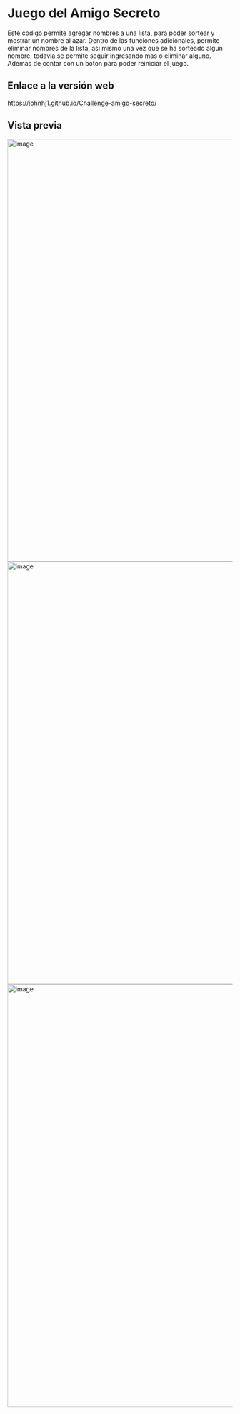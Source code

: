 # Juego del Amigo Secreto
Este codigo permite agregar nombres a una lista, para poder sortear y mostrar un nombre al azar. Dentro de las funciones adicionales, permite eliminar nombres de la lista, asi mismo una vez que se ha sorteado algun nombre, todavia se permite seguir ingresando mas o eliminar alguno. Ademas de contar con un boton para poder reiniciar el juego. 

## Enlace a la versión web
https://johnhj1.github.io/Challenge-amigo-secreto/

## Vista previa
<img width="947" alt="image" src="https://github.com/user-attachments/assets/82a3fd99-a694-4d32-b122-0d08763ae079" />
<img width="947" alt="image" src="https://github.com/user-attachments/assets/87cbd950-b2e6-401b-8687-1a785d266bd7" />
<img width="947" alt="image" src="https://github.com/user-attachments/assets/325c1705-76fd-403c-b65e-64be63504c56" />
